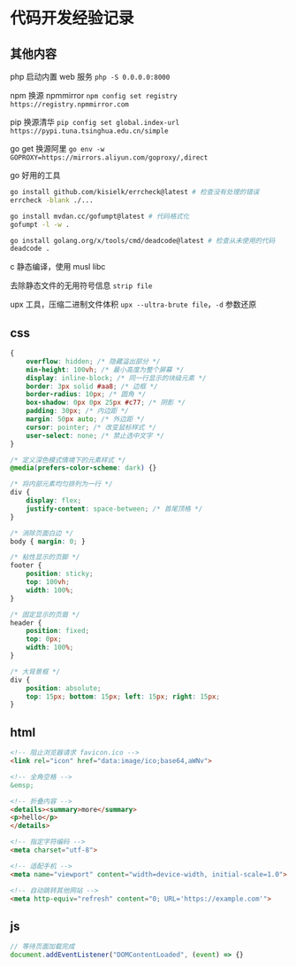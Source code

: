 # 代码开发经验记录

## 其他内容

php 启动内置 web 服务 `php -S 0.0.0.0:8000`

npm 换源 npmmirror `npm config set registry https://registry.npmmirror.com`

pip 换源清华 `pip config set global.index-url https://pypi.tuna.tsinghua.edu.cn/simple`

go get 换源阿里 `go env -w GOPROXY=https://mirrors.aliyun.com/goproxy/,direct`

go 好用的工具

```sh
go install github.com/kisielk/errcheck@latest # 检查没有处理的错误
errcheck -blank ./...

go install mvdan.cc/gofumpt@latest # 代码格式化
gofumpt -l -w .

go install golang.org/x/tools/cmd/deadcode@latest # 检查从未使用的代码
deadcode .
```

c 静态编译，使用 musl libc

去除静态文件的无用符号信息 `strip file`

upx 工具，压缩二进制文件体积 `upx --ultra-brute file`，`-d` 参数还原

## css

```css
{
    overflow: hidden; /* 隐藏溢出部分 */
    min-height: 100vh; /* 最小高度为整个屏幕 */
    display: inline-block; /* 同一行显示的块级元素 */
    border: 3px solid #aa8; /* 边框 */
    border-radius: 10px; /* 圆角 */
    box-shadow: 0px 0px 25px #c77; /* 阴影 */
    padding: 30px; /* 内边距 */
    margin: 50px auto; /* 外边距 */
    cursor: pointer; /* 改变鼠标样式 */
    user-select: none; /* 禁止选中文字 */
}

/* 定义深色模式情境下的元素样式 */
@media(prefers-color-scheme: dark) {}

/* 将内部元素均匀排列为一行 */
div {
    display: flex;
    justify-content: space-between; /* 首尾顶格 */
}

/* 消除页面白边 */
body { margin: 0; }

/* 粘性显示的页脚 */
footer {
    position: sticky;
    top: 100vh;
    width: 100%;
}

/* 固定显示的页眉 */
header {
    position: fixed;
    top: 0px;
    width: 100%;
}

/* 大背景框 */
div {
    position: absolute;
    top: 15px; bottom: 15px; left: 15px; right: 15px;
}
```

## html

```html
<!-- 阻止浏览器请求 favicon.ico -->
<link rel="icon" href="data:image/ico;base64,aWNv">

<!-- 全角空格 -->
&emsp;

<!-- 折叠内容 -->
<details><summary>more</summary>
<p>hello</p>
</details>

<!-- 指定字符编码 -->
<meta charset="utf-8">

<!-- 适配手机 -->
<meta name="viewport" content="width=device-width, initial-scale=1.0">

<!-- 自动跳转其他网站 -->
<meta http-equiv="refresh" content="0; URL='https://example.com'">
```

## js

```js
// 等待页面加载完成
document.addEventListener("DOMContentLoaded", (event) => {}
```
